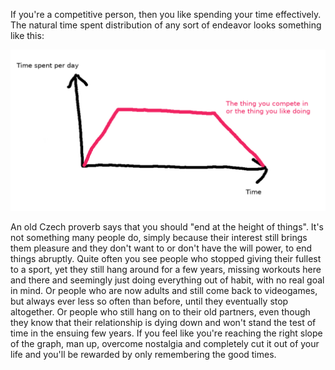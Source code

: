 If you're a competitive person, then you like spending your time effectively.
The natural time spent distribution of any sort of endeavor looks something like this:

![The typical distribution of your interest and time spent](https://github.com/JaroslavUrbann/blog/blob/master/assets/images/time_graph.png)

An old Czech proverb says that you should "end at the height of things". It's not something many people do, simply because their interest still brings them pleasure and they don't want to or don't have the will power, to end things abruptly. Quite often you see people who stopped giving their fullest to a sport, yet they still hang around for a few years, missing workouts here and there and seemingly just doing everything out of habit, with no real goal in mind. Or people who are now adults and still come back to videogames, but always ever less so often than before, until they eventually stop altogether. Or people who still hang on to their old partners, even though they know that their relationship is dying down and won't stand the test of time in the ensuing few years. If you feel like you're reaching the right slope of the graph, man up, overcome nostalgia and completely cut it out of your life and you'll be rewarded by only remembering the good times.